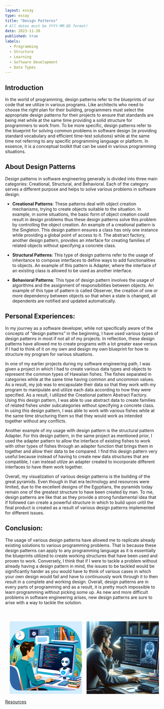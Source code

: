 ```yaml
---
layout: essay
type: essay
title: "Design Patterns"
# All dates must be YYYY-MM-DD format!
date: 2023-11-30
published: true
labels:
  - Programming  
  - Structure
  - Learning
  - Software Development
  - Data Types
---
```


## Introduction

In the world of programming, design patterns refer to the blueprints of our code that we utilize in various programs. Like architects who need to choose the right plan for their building, programmers must select the appropriate design patterns for their projects to ensure that standards are being met while at the same time providing a solid structure for programmers to work from. To be more specific, design patterns refer to the blueprint for solving common problems in software design (ie providing standard vocabulary and efficient time-test solutions) while at the same time not referring to any specific programming language or platform. In essence, it is a conceptual toolkit that can be used in various programming situations.

## About Design Patterns

Design patterns in software engineering generally is divided into three main categories: Creational, Structural, and Behavioral. Each of the category serves a different purpose and helps to solve various problems in software design. 


- **Creational Patterns**: These patterns deal with object creation mechanisms, trying to create objects suitable to the situation. In example, in some situations, the basic form of object creation could result in design problems thus these design patterns solve this problem by controlling the object creation. An example of a creational pattern is the Singleton. This design pattern ensures a class has only one instance while providing a global point of access to it. The abstract factory, another design pattern, provides an interface for creating families of related objects without specifying a concrete class.  

- **Structural Patterns**: This type of design patterns refer to the usage of inheritance to compose interfaces to define ways to add functionalities to objects. An example of this pattern is Adapter, where the interface of an existing class is allowed to be used as another interface.
  
- **Behavioral Patterns**: This type of design pattern involves the usage of algorithms and the assignment of responsibilities between objects. An example of this type of pattern is called Observer, the creation of one or more dependency between objects so that when a state is changed, all dependents are notified and updated automatically.  

## Personal Experiences:   
In my journey as a software developer, while not specifically aware of the concepts of “design patterns” in the beginning, I have used various types of design patterns in most if not all of my projects. In reflection, these design patterns have allowed me to create programs with a lot greater ease versus if I had to think of it on my own and design my own blueprint for how to structure my program for various situations.   

In one of my earlier projects during my software engineering path, I was given a project in which I had to create various data types and objects to represent the common types of Hawaiian fishes. The fishes separated in categories while at the same time having common and uncommon values. As a result, my job was to encapsulate their data so that they work with my program to manipulate and utilize each data according to how they were specified. As a result, I utilized the Creational pattern Abstract Factory. Using this design pattern, I was able to use abstract data to create families of related fishes under subcategories without specifying a concrete class. In using this design pattern, I was able to work with various fishes while at the same time structuring them so that they would work as intended together without any conflicts.  

Another example of my usage with design pattern is the structural pattern Adapter. For this design pattern, in the same project as mentioned prior, I used the adapter pattern to allow the interface of existing fishes to work with other types of fishes through an adapter function that brings them in together and allow their data to be compared. I find this design pattern very useful because instead of having to create new data structures that are compatible, I can instead utilze an adapter created to incorporate different interfaces to have them work together.   

Overall, my visualization of various design patterns is the building of the great pyramids. Even though in that era technology and resources were limited, due to the excellent designs of the Egyptians, the pyramids today remain one of the greatest structure to have been created by man. To me, design patterns are like that as they provide a strong fundamental idea that if followed can create a powerful structure in which to build upon until the final product is created as a result of various design patterns implemented for different issues. 

## Conclusion:   
The usage of various design patterns have allowed me to replicate already existing solutions to various programming problems. That is because these design patterns can apply to any programming language as it is essentially the blueprints utilized to create working structures that have been used and proven to work. Conversely, I think that if I were to tackle a problem without already having a design pattern in mind, the issues to be tackled would be significantly harder as you would have to think of various cases in which your own design would fail and have to continuously work through it to then result in a complete and working design. Overall, design patterns are in every parts of programming and as a result, it is pretty much impossible to learn programming without picking some up. As new and more difficult problems in software engineering arises, new design patterns are sure to arise with a way to tackle the solution. 



<div style="display: flex; justify-content: center;">
    <div style="text-align: center; margin-left: 15px;">
        <h1 style="font-size: 28px;"></h1>
        <img src="/img/essayPictures/AIcartoon.png" style="max-width: 100%; height: auto;" />
    </div>
      <div style="text-align: center; margin-left: 15px;">
        <h1 style="font-size: 28px;"></h1>
        <img src="/img/essayPictures/AIpc.png" style="max-width: 100%; height: auto;" />
    </div>
</div>

[Resources](https://sourcemaking.com/design_patterns)

